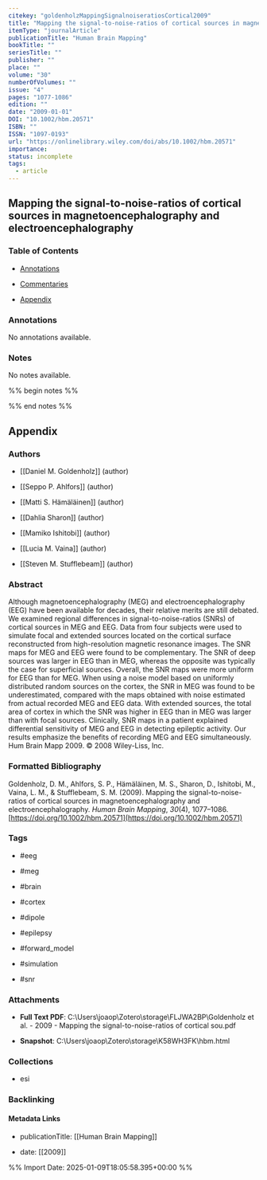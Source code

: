 ```yaml
---
citekey: "goldenholzMappingSignalnoiseratiosCortical2009"
title: "Mapping the signal-to-noise-ratios of cortical sources in magnetoencephalography and electroencephalography"
itemType: "journalArticle"
publicationTitle: "Human Brain Mapping"
bookTitle: ""
seriesTitle: ""
publisher: ""
place: ""
volume: "30"
numberOfVolumes: ""
issue: "4"
pages: "1077-1086"
edition: ""
date: "2009-01-01"
DOI: "10.1002/hbm.20571"
ISBN: ""
ISSN: "1097-0193"
url: "https://onlinelibrary.wiley.com/doi/abs/10.1002/hbm.20571"
importance: 
status: incomplete
tags:
  - article
---
```


## Mapping the signal-to-noise-ratios of cortical sources in magnetoencephalography and electroencephalography

### Table of Contents

- [Annotations](#annotations)

+ [Commentaries](#commentaries)

- [Appendix](#appendix)

### Annotations


No annotations available.


### Notes


No notes available.


%% begin notes %%

<!-- Write your personal notes here -->

%% end notes %%

## Appendix

### Authors


- [[Daniel M. Goldenholz]] (author)

- [[Seppo P. Ahlfors]] (author)

- [[Matti S. Hämäläinen]] (author)

- [[Dahlia Sharon]] (author)

- [[Mamiko Ishitobi]] (author)

- [[Lucia M. Vaina]] (author)

- [[Steven M. Stufflebeam]] (author)



### Abstract

Although magnetoencephalography (MEG) and electroencephalography (EEG) have been available for decades, their relative merits are still debated. We examined regional differences in signal-to-noise-ratios (SNRs) of cortical sources in MEG and EEG. Data from four subjects were used to simulate focal and extended sources located on the cortical surface reconstructed from high-resolution magnetic resonance images. The SNR maps for MEG and EEG were found to be complementary. The SNR of deep sources was larger in EEG than in MEG, whereas the opposite was typically the case for superficial sources. Overall, the SNR maps were more uniform for EEG than for MEG. When using a noise model based on uniformly distributed random sources on the cortex, the SNR in MEG was found to be underestimated, compared with the maps obtained with noise estimated from actual recorded MEG and EEG data. With extended sources, the total area of cortex in which the SNR was higher in EEG than in MEG was larger than with focal sources. Clinically, SNR maps in a patient explained differential sensitivity of MEG and EEG in detecting epileptic activity. Our results emphasize the benefits of recording MEG and EEG simultaneously. Hum Brain Mapp 2009. © 2008 Wiley-Liss, Inc.


### Formatted Bibliography

Goldenholz, D. M., Ahlfors, S. P., Hämäläinen, M. S., Sharon, D., Ishitobi, M., Vaina, L. M., & Stufflebeam, S. M. (2009). Mapping the signal-to-noise-ratios of cortical sources in magnetoencephalography and electroencephalography. _Human Brain Mapping_, _30_(4), 1077–1086. [https://doi.org/10.1002/hbm.20571](https://doi.org/10.1002/hbm.20571)


### Tags


- #eeg

- #meg

- #brain

- #cortex

- #dipole

- #epilepsy

- #forward_model

- #simulation

- #snr




### Attachments


- **Full Text PDF**: C:\Users\joaop\Zotero\storage\FLJWA2BP\Goldenholz et al. - 2009 - Mapping the signal-to-noise-ratios of cortical sou.pdf

- **Snapshot**: C:\Users\joaop\Zotero\storage\K58WH3FK\hbm.html




### Collections


- esi





### Backlinking


#### Metadata Links


- publicationTitle: [[Human Brain Mapping]]




- date: [[2009]]





<!-- Any additional notes or comments -->


%% Import Date: 2025-01-09T18:05:58.395+00:00 %%
